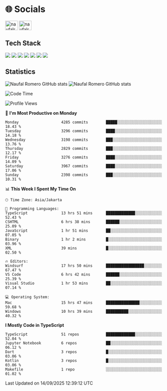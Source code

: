 <h1 align="">🌐 Socials</h1>
<p align="left">
<a href="https://linkedin.com/in/naufal-romero-putra-pratama-9ab816177/" target="blank"><img align="center" src="https://raw.githubusercontent.com/rahuldkjain/github-profile-readme-generator/master/src/images/icons/Social/linked-in-alt.svg" alt="naufalromero" height="30" width="40" /></a>
<a href="https://instagram.com/naufalromero" target="blank"><img align="center" src="https://raw.githubusercontent.com/rahuldkjain/github-profile-readme-generator/master/src/images/icons/Social/instagram.svg" alt="naufalromero" height="30" width="40" /></a>
</p>


<h2 align="">Tech Stack</h2>
<div align="">
  <img src="https://img.shields.io/badge/next.js-000000?style=for-the-badge&logo=nextdotjs&logoColor=white"/>
 <img src="https://img.shields.io/badge/typescript-%23007ACC.svg?style=for-the-badge&logo=typescript&logoColor=white"/>
 <img src="https://img.shields.io/badge/react-%2320232a.svg?style=for-the-badge&logo=react&logoColor=%2361DAFB"/>
 <img src="https://img.shields.io/badge/tailwindcss-%2338B2AC.svg?style=for-the-badge&logo=tailwind-css&logoColor=white"/>
 <img src="https://img.shields.io/badge/Prisma-3982CE?style=for-the-badge&logo=Prisma&logoColor=white"/>
 <img src="https://img.shields.io/badge/javascript-%23323330.svg?style=for-the-badge&logo=javascript&logoColor=%23F7DF1E"/>
 <img src="https://img.shields.io/badge/java-%23ED8B00.svg?style=for-the-badge&logo=openjdk&logoColor=white"/>
</div>


<h2 align="">Statistics</h2>
<div align="">
<img src="https://github-readme-stats-xi-nine-74.vercel.app/api?username=romves&show_icons=true&theme=tokyonight&include_all_commits=true&count_private=true" alt="Naufal Romero GitHub stats"/>
<img src="https://github-readme-stats-xi-nine-74.vercel.app/api/top-langs/?username=romves&theme=tokyonight&hide_border=false&include_all_commits=true&count_private=true&layout=compact" alt="Naufal Romero GitHub stats"/>
</div>

<!--START_SECTION:waka-->
![Code Time](http://img.shields.io/badge/Code%20Time-2%2C913%20hrs%2050%20mins-blue)

![Profile Views](http://img.shields.io/badge/Profile%20Views-0-blue)

📅 **I'm Most Productive on Monday** 

```text
Monday                   4285 commits        █████░░░░░░░░░░░░░░░░░░░░   18.43 % 
Tuesday                  3296 commits        ████░░░░░░░░░░░░░░░░░░░░░   14.18 % 
Wednesday                3198 commits        ███░░░░░░░░░░░░░░░░░░░░░░   13.76 % 
Thursday                 2829 commits        ███░░░░░░░░░░░░░░░░░░░░░░   12.17 % 
Friday                   3276 commits        ████░░░░░░░░░░░░░░░░░░░░░   14.09 % 
Saturday                 3967 commits        ████░░░░░░░░░░░░░░░░░░░░░   17.06 % 
Sunday                   2398 commits        ███░░░░░░░░░░░░░░░░░░░░░░   10.31 % 
```


📊 **This Week I Spent My Time On** 

```text
🕑︎ Time Zone: Asia/Jakarta

💬 Programming Languages: 
TypeScript               13 hrs 51 mins      █████████████░░░░░░░░░░░░   52.43 % 
CSHTML                   6 hrs 38 mins       ██████░░░░░░░░░░░░░░░░░░░   25.09 % 
JavaScript               1 hr 51 mins        ██░░░░░░░░░░░░░░░░░░░░░░░   07.05 % 
Binary                   1 hr 2 mins         █░░░░░░░░░░░░░░░░░░░░░░░░   03.96 % 
XML                      39 mins             █░░░░░░░░░░░░░░░░░░░░░░░░   02.50 % 

🔥 Editors: 
Windsurf                 17 hrs 50 mins      █████████████████░░░░░░░░   67.47 % 
VS Code                  6 hrs 42 mins       ██████░░░░░░░░░░░░░░░░░░░   25.39 % 
Visual Studio            1 hr 53 mins        ██░░░░░░░░░░░░░░░░░░░░░░░   07.14 % 

💻 Operating System: 
Mac                      15 hrs 47 mins      ███████████████░░░░░░░░░░   59.68 % 
Windows                  10 hrs 39 mins      ██████████░░░░░░░░░░░░░░░   40.32 % 
```

**I Mostly Code in TypeScript** 

```text
TypeScript               51 repos            █████████████░░░░░░░░░░░░   52.04 % 
Jupyter Notebook         6 repos             ██░░░░░░░░░░░░░░░░░░░░░░░   06.12 % 
Dart                     3 repos             █░░░░░░░░░░░░░░░░░░░░░░░░   03.06 % 
Kotlin                   3 repos             █░░░░░░░░░░░░░░░░░░░░░░░░   03.06 % 
Makefile                 1 repo              ░░░░░░░░░░░░░░░░░░░░░░░░░   01.02 % 
```




 Last Updated on 14/09/2025 12:39:12 UTC
<!--END_SECTION:waka-->
